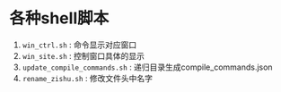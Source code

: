# 各种shell脚本

1. `win_ctrl.sh` : 命令显示对应窗口
2. `win_site.sh` : 控制窗口具体的显示
3. `update_compile_commands.sh` : 递归目录生成compile_commands.json
4. `rename_zishu.sh` : 修改文件头中名字

